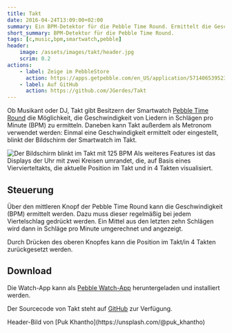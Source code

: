 ```yaml
---
title: Takt
date: 2016-04-24T13:09:00+02:00
summary: Ein BPM-Detektor für die Pebble Time Round. Ermittelt die Geschwindigkeit (Schläge pro Minute) von Liedern oder dient als Metronom.
short_summary: BPM-Detektor für die Pebble Time Round.
tags: [c,music,bpm,smartwatch,pebble]
header:
    image: /assets/images/takt/header.jpg
    scrim: 0.2
actions:
    - label: Zeige im PebbleStore
      action: https://apps.getpebble.com/en_US/application/5714065395235f65eb000019
    - label: Auf GitHub
      action: https://github.com/JGerdes/Takt
---
```


Ob Musikant oder DJ, Takt gibt Besitzern der Smartwatch [Pebble Time Round](https://www.pebble.com/pebble-time-round-smartwatch-features) die Möglichkeit, die Geschwindigkeit von Liedern in Schlägen pro Minute (BPM) zu ermitteln. Daneben kann Takt außerdem als Metronom verwendet werden: Einmal eine Geschwindigkeit ermittelt oder eingestellt, blinkt der Bildschirm der Smartwatch im Takt.

<img src="/assets/images/takt/watchface.gif" class="pebble right" alt=" Der Bildschirm blinkt im Takt mit 125 BPM" class="left">
Als weiteres Features ist das Displays der Uhr mit zwei Kreisen umrandet, die, auf Basis eines Viervierteltakts, die aktuelle Position im Takt und in 4 Takten visualisiert.

<h2 class="no-clear">Steuerung</h2>
Über den mittleren Knopf der Pebble Time Round kann die Geschwindigkeit (BPM) ermittelt werden. Dazu muss dieser regelmäßig bei jedem Viertelschlag gedrückt werden. Ein Mittel aus den letzten zehn Schlägen wird dann in Schläge pro Minute umgerechnet und angezeigt.

Durch Drücken des oberen Knopfes kann die Position im Takt/in 4 Takten zurückgesetzt werden.

## Download
Die Watch-App kann als [Pebble Watch-App](https://apps.getpebble.com/en_US/application/5714065395235f65eb000019) heruntergeladen und installiert werden.

Der Sourcecode von Takt steht auf [GitHub](https://github.com/JGerdes/Takt) zur Verfügung.

<p class="source">Header-Bild von [Puk Khantho](https://unsplash.com/@puk_khantho)

